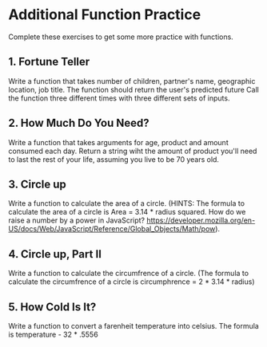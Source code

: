 # Additional Function Practice
Complete these exercises to get some more practice with functions.

## 1. Fortune Teller
Write a function that takes number of children, partner's name, geographic location, job title. The function should return the user's predicted future Call the function three different times with three different sets of inputs.

## 2. How Much Do You Need?
Write a function that takes arguments for age, product and amount consumed each day. Return a string wiht the amount of product you'll need to last the rest of your life, assuming you live to be 70 years old.

## 3. Circle up
Write a function to calculate the area of a circle. (HINTS: The formula to calculate the area of a circle is Area = 3.14 * radius squared. How do we raise a number by a power in JavaScript? https://developer.mozilla.org/en-US/docs/Web/JavaScript/Reference/Global_Objects/Math/pow).

## 4. Circle up, Part II
Write a function to calculate the circumfrence of a circle. (The formula to calculate the circumfrence of a circle is circumphrence = 2 * 3.14 * radius)

## 5. How Cold Is It?
Write a function to convert a farenheit temperature into celsius. The formula is temperature - 32 * .5556


